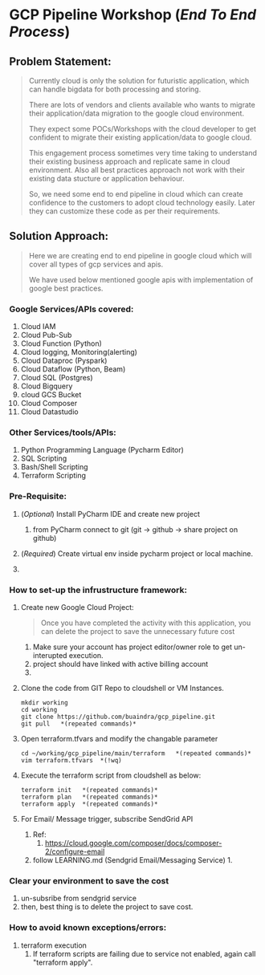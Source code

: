 # GCP Pipeline Workshop (*End To End Process*)

## Problem Statement:
> Currently cloud is only the solution for futuristic application, which can handle bigdata for both processing and storing.
> 
> There are lots of vendors and clients available who wants to migrate their application/data migration to the google cloud environment.
> 
> They expect some POCs/Workshops with the cloud developer to get confident to migrate their existing application/data to google cloud. 
> 
> This engagement process sometimes very time taking to understand their existing business approach and replicate same in cloud environment. 
> Also all best practices approach not work with their existing data stucture or application behaviour. 
> 
> So, we need some end to end pipeline in cloud which can create confidence to the customers to adopt cloud technology easily. Later they can customize 
> these code as per their requirements.
>

## Solution Approach:
> Here we are creating end to end pipeline in google cloud which will cover all types of gcp services and 
> apis.
>
> We have used below mentioned google apis with implementation of google best practices.
> 


### Google Services/APIs covered:
1. Cloud IAM
1. Cloud Pub-Sub
2. Cloud Function (Python)
3. Cloud logging, Monitoring(alerting)
4. Cloud Dataproc (Pyspark)
5. Cloud Dataflow (Python, Beam)
6. Cloud SQL (Postgres)  
6. Cloud Bigquery
7. cloud GCS Bucket
7. Cloud Composer
8. Cloud Datastudio

### Other Services/tools/APIs:
1. Python Programming Language (Pycharm Editor)
2. SQL Scripting
3. Bash/Shell Scripting
4. Terraform Scripting

### Pre-Requisite:
1. (*Optional*) Install PyCharm IDE and create new project
   1. from PyCharm connect to git (git -> github -> share project on github)

2. (*Required*) Create virtual env inside pycharm project or local machine.
   

4. 


### How to set-up the infrustructure framework:
1. Create new Google Cloud Project:
   > Once you have completed the activity with this application, you can delete the project 
   > to save the unnecessary future cost
   >
   1. Make sure your account has project editor/owner role to get un-interupted execution.
   2. project should have linked with active billing account
   3. 
   

2. Clone the code from GIT Repo to cloudshell or VM Instances.
   ```shell
   mkdir working
   cd working
   git clone https://github.com/buaindra/gcp_pipeline.git
   git pull   *(repeated commands)*
   ```
3. Open terraform.tfvars and modify the changable parameter
   ```shell
   cd ~/working/gcp_pipeline/main/terraform   *(repeated commands)*
   vim terraform.tfvars  *(!wq)
   ```

3. Execute the terraform script from cloudshell as below:
   ```shell
   terraform init   *(repeated commands)*
   terraform plan   *(repeated commands)*
   terraform apply  *(repeated commands)*
   ```

4. For Email/ Message trigger, subscribe SendGrid API
   1. Ref:
      1. https://cloud.google.com/composer/docs/composer-2/configure-email
   2. follow LEARNING.md (Sendgrid Email/Messaging Service)
      1. 



### Clear your environment to save the cost
1. un-subsribe from sendgrid service
2. then, best thing is to delete the project to save cost.


### How to avoid known exceptions/errors:
1. terraform execution
   1. If terraform scripts are failing due to service not enabled, again call "terraform apply".
   
   